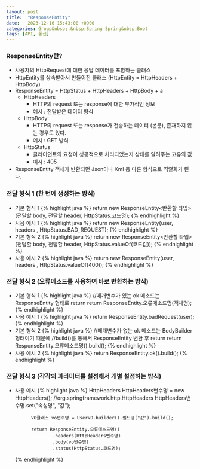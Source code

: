 ```yaml
---
layout: post
title:  "ResponseEntity"
date:   2023-12-16 15:43:00 +0900
categories: Group&nbsp;:&nbsp;Spring Spring&nbsp;Boot
tags: [API, 통신]
---
```


### ResponseEntity란?

- 사용자의 HttpRequest에 대한 응답 데이터를 포함하는 클래스
- HttpEntity를 상속받아서 만들어진 클래스 (HttpEntity = HttpHeaders + HttpBody)
- ResponseEntity = HttpStatus + HttpHeaders + HttpBody + a
    - HttpHeaders
        - HTTP의 request 또는 response에 대한 부가적인 정보
        - 예시 : 전달받은 데이터 형식
    - HttpBody
        - HTTP의 request 또는 response가 전송하는 데이터 (본문), 존재하지 않는 경우도 있다.
        - 예시 : GET 방식
    - HttpStatus
        - 클라이언트의 요청이 성공적으로 처리되었는지 상태를 알려주는 고유의 값
        - 예시 : 405
- ResponseEntity 객체가 반환되면 Json이나 Xml 등 다른 형식으로 직렬화가 된다.

### 전달 형식 1 (한 번에 생성하는 방식)

- 기본 형식 1
    {% highlight java %}
    return new ResponseEntity<반환할 타입>(전달할 body, 전달할 header, HttpStatus.코드명);
    {% endhighlight %}
- 사용 예시 1
    {% highlight java %}
    return new ResponseEntity<UserVO>(user, headers , HttpStatus.BAD_REQUEST);
    {% endhighlight %}
- 기본 형식 2
    {% highlight java %}
    return new ResponseEntity<반환할 타입>(전달할 body, 전달할 header, HttpStatus.valueOf(코드값));
    {% endhighlight %}
- 사용 예시 2
    {% highlight java %}
    return new ResponseEntity<UserVO>(user, headers , HttpStatus.valueOf(400));
    {% endhighlight %}

### 전달 형식 2 (오류메소드를 사용하여 바로 반환하는 방식)

- 기본 형식 1
    {% highlight java %}
    //매개변수가 있는 ok 메소드는 ResponseEntity 형태로 return
    return ResponseEntity.오류메소드명(객체명);
    {% endhighlight %}
- 사용 예시 1
    {% highlight java %}
    return ResponseEntity.badRequest(user);
    {% endhighlight %}
- 기본 형식 2
    {% highlight java %}
    //매개변수가 없는 ok 메소드는 BodyBuilder 형태이기 때문에
    //build()를 통해서 ResponseEntity 변환 후 return
    return ResponseEntity.오류메소드명().build();
    {% endhighlight %}
- 사용 예시 2
    {% highlight java %}
    return ResponseEntity.ok().build();
    {% endhighlight %}

### 전달 형식 3 (각각의 파라미터를 설정해서 개별 설정하는 방식)

- 사용 예시
    {% highlight java %}
            HttpHeaders HttpHeaders변수명 = new HttpHeaders(); //org.springframework.http.HttpHeaders
            HttpHeaders변수명.set("속성명", "값");

            VO클래스 vo변수명 = UserVO.builder().필드명("값").build();
        
            return ResponseEntity.오류메소드명()
                    .headers(HttpHeaders변수명)
                    .body(vo변수명)
                    .status(HttpStatus.코드명);
    {% endhighlight %}
